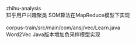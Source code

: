 zhihu-analysis <br>
知乎用户兴趣聚类 SOM算法在MapReduce模型下实现<br><br>
corpus-train/src/main/com/ansj/vec/Learn.java<br>
Word2Vec Java版本增加负采样模型实现
